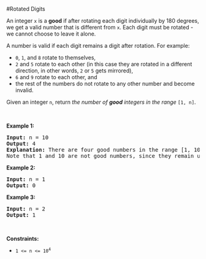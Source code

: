 #Rotated Digits
<p>An integer <code>x</code> is a <strong>good</strong> if after rotating each digit individually by 180 degrees, we get a valid number that is different from <code>x</code>. Each digit must be rotated - we cannot choose to leave it alone.</p>
<p>A number is valid if each digit remains a digit after rotation. For example:</p>
<ul>
<li><code>0</code>, <code>1</code>, and <code>8</code> rotate to themselves,</li>
<li><code>2</code> and <code>5</code> rotate to each other (in this case they are rotated in a different direction, in other words, <code>2</code> or <code>5</code> gets mirrored),</li>
<li><code>6</code> and <code>9</code> rotate to each other, and</li>
<li>the rest of the numbers do not rotate to any other number and become invalid.</li>
</ul>
<p>Given an integer <code>n</code>, return <em>the number of <strong>good</strong> integers in the range </em><code>[1, n]</code>.</p>
<p> </p>
<p><strong class="example">Example 1:</strong></p>
<pre><strong>Input:</strong> n = 10
<strong>Output:</strong> 4
<strong>Explanation:</strong> There are four good numbers in the range [1, 10] : 2, 5, 6, 9.
Note that 1 and 10 are not good numbers, since they remain unchanged after rotating.
</pre>
<p><strong class="example">Example 2:</strong></p>
<pre><strong>Input:</strong> n = 1
<strong>Output:</strong> 0
</pre>
<p><strong class="example">Example 3:</strong></p>
<pre><strong>Input:</strong> n = 2
<strong>Output:</strong> 1
</pre>
<p> </p>
<p><strong>Constraints:</strong></p>
<ul>
<li><code>1 &lt;= n &lt;= 10<sup>4</sup></code></li>
</ul>
